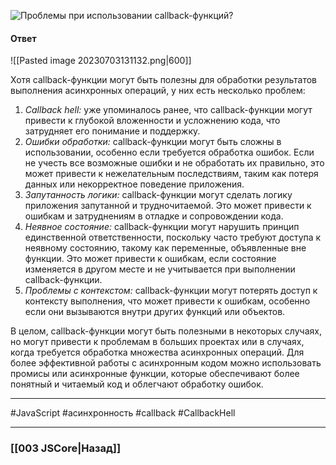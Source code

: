 ![Проблемы при использовании callback-функций?](https://youtu.be/t0sdlbA6yA8?t=540)

#### Ответ

![[Pasted image 20230703131132.png|600]]

Хотя callback-функции могут быть полезны для обработки результатов выполнения асинхронных операций, у них есть несколько проблем:

1. *Callback hell:* уже упоминалось ранее, что callback-функции могут привести к глубокой вложенности и усложнению кода, что затрудняет его понимание и поддержку.
2. *Ошибки обработки:* callback-функции могут быть сложны в использовании, особенно если требуется обработка ошибок. Если не учесть все возможные ошибки и не обработать их правильно, это может привести к нежелательным последствиям, таким как потеря данных или некорректное поведение приложения.
3. *Запутанность логики:* callback-функции могут сделать логику приложения запутанной и трудночитаемой. Это может привести к ошибкам и затруднениям в отладке и сопровождении кода.
4. *Неявное состояние:* callback-функции могут нарушить принцип единственной ответственности, поскольку часто требуют доступа к неявному состоянию, такому как переменные, объявленные вне функции. Это может привести к ошибкам, если состояние изменяется в другом месте и не учитывается при выполнении callback-функции.
5. *Проблемы с контекстом:* callback-функции могут потерять доступ к контексту выполнения, что может привести к ошибкам, особенно если они вызываются внутри других функций или объектов.

В целом, callback-функции могут быть полезными в некоторых случаях, но могут привести к проблемам в больших проектах или в случаях, когда требуется обработка множества асинхронных операций. Для более эффективной работы с асинхронным кодом можно использовать промисы или асинхронные функции, которые обеспечивают более понятный и читаемый код и облегчают обработку ошибок.

___
 #JavaScript #асинхронность #callback #CallbackHell 

___

### [[003 JSCore|Назад]]